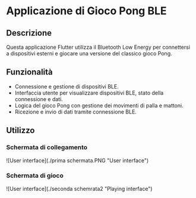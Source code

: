 # Applicazione di Gioco Pong BLE

## Descrizione
Questa applicazione Flutter utilizza il Bluetooth Low Energy per connettersi a dispositivi esterni e giocare una versione del classico gioco Pong.

## Funzionalità
- Connessione e gestione di dispositivi BLE.
- Interfaccia utente per visualizzare dispositivi BLE, stato della connessione e dati.
- Logica del gioco Pong con gestione dei movimenti di palla e mattoni.
- Ricezione e invio di dati tramite connessione BLE.

## Utilizzo
### Schermata di collegamento
![User interface](./prima schermata.PNG "User interface")

### Schermata di gioco
![User interface](./seconda schemrata2 "Playing interface")


